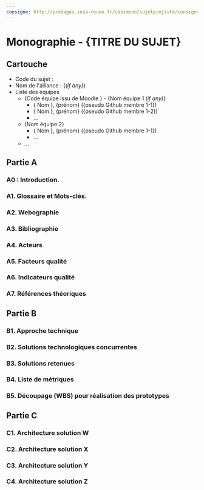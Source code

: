 ```yaml
---
consigne: http://prodageo.insa-rouen.fr/casimono/sujetprojsite/consignes.html
---
```

# Monographie - {TITRE DU SUJET}

## Cartouche

 - Code du sujet : 
 - Nom de l'alliance : {_(if any)_}
 - Liste des équipes
   - {Code équipe issu de Moodle } - {Nom équipe 1 _(if any)_}
     - { Nom }, {prénom} ({pseudo Github membre 1-1})
     - { Nom }, {prénom} ({pseudo Github membre 1-2})
     - ...
   - {Nom équipe 2}
     - { Nom }, {prénom} ({pseudo Github membre 1-1})
     - ...
   - ...
## Partie A

### A0 : Introduction.

### A1. Glossaire et Mots-clés.

### A2. Webographie

### A3. Bibliographie

### A4. Acteurs

### A5. Facteurs qualité

### A6. Indicateurs qualité

### A7. Références théoriques

## Partie B

### B1. Approche technique

### B2. Solutions technologiques concurrentes

### B3. Solutions retenues

### B4. Liste de métriques

### B5. Découpage (WBS) pour réalisation des prototypes

## Partie C

### C1. Architecture solution W

### C2. Architecture solution X

### C3. Architecture solution Y

### C4. Architecture solution Z
